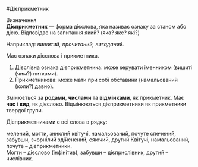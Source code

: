 #Дiєприкметник

<div class="eoz-wrap">
<span class="eoz">Визначення</span>
<div class="eoz-text">
<strong>Дiєприкметник</strong> — форма дiєслова, яка називає ознаку за станом або дiєю. Вiдповiдає на запитання <span class="p1">який? (яка? яке? якi?)</span>
</div>
</div>

Наприклад: <i>вишитий, прочитаний, вигаданий.</i>

Має ознаки дiєслова i прикметника.


<ol>
<li><span class="p1">Дiєслiвна ознака дiєприкметника</span>: може керувати iменником (вишитi (чим?) нитками).</li>
<li> <span class="p1">Прикметникова</span>: може мати при собi обставини (намальований (коли?) давно).</li>
</ol>


Змiнюється за <b>родами</b>, <b>числами</b> та <b>вiдмiнками</b>, як прикметник. Має <b>час</b> i <b>вид</b>, як дiєслово.
Вiдмiнюються дiєприкметники як прикметники твердої групи.

<quiz> 
    <question>
       <p>Дієприкметниками є всі слова в рядку:</p>
           <answer>мелений, могти, зниклий</answer>
           <answer correct>квітучі, намальований, почуте</answer>
           <answer>спечений, забувши, зчорнілий</answer>
           <answer>здійснений, сяючий, другий</answer>
      <explanation>
Квітучі, намальований, почуте – дієприкметники.<br>
Могти – дієслово (інфінітив), забувши – дієприслівник, другий – числівник.
</explanation>
    </question>
</quiz> 

